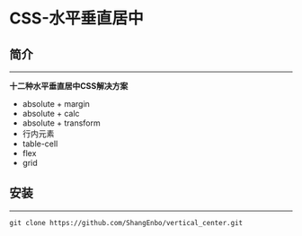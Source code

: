 # CSS-水平垂直居中

## 简介
---

**十二种水平垂直居中CSS解决方案**

- absolute + margin
- absolute + calc
- absolute + transform
- 行内元素   
- table-cell
- flex
- grid

## 安装
---

```
git clone https://github.com/ShangEnbo/vertical_center.git
```